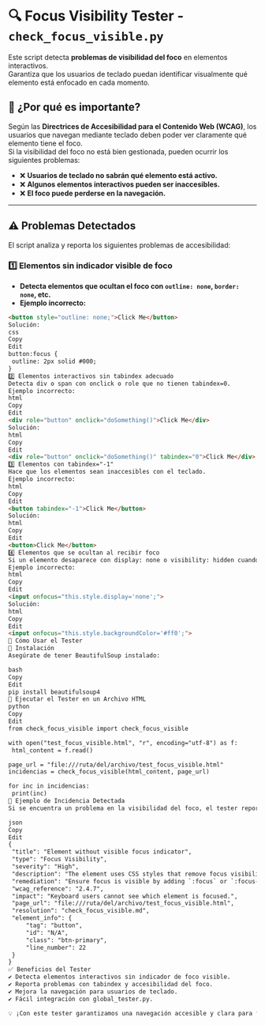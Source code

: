 # 🔍 Focus Visibility Tester - `check_focus_visible.py`

Este script detecta **problemas de visibilidad del foco** en elementos interactivos.  
Garantiza que los usuarios de teclado puedan identificar visualmente qué elemento está enfocado en cada momento.

## 📌 ¿Por qué es importante?
Según las **Directrices de Accesibilidad para el Contenido Web (WCAG)**, los usuarios que navegan mediante teclado deben poder ver claramente qué elemento tiene el foco.  
Si la visibilidad del foco no está bien gestionada, pueden ocurrir los siguientes problemas:

- ❌ **Usuarios de teclado no sabrán qué elemento está activo.**
- ❌ **Algunos elementos interactivos pueden ser inaccesibles.**
- ❌ **El foco puede perderse en la navegación.**

---

## ⚠️ **Problemas Detectados**
El script analiza y reporta los siguientes problemas de accesibilidad:

### 1️⃣ **Elementos sin indicador visible de foco**
   - **Detecta elementos que ocultan el foco con `outline: none`, `border: none`, etc.**
   - **Ejemplo incorrecto:**  
   ```html
   <button style="outline: none;">Click Me</button>
Solución:
css
Copy
Edit
button:focus {
    outline: 2px solid #000;
}
2️⃣ Elementos interactivos sin tabindex adecuado
Detecta div o span con onclick o role que no tienen tabindex=0.
Ejemplo incorrecto:
html
Copy
Edit
<div role="button" onclick="doSomething()">Click Me</div>
Solución:
html
Copy
Edit
<div role="button" onclick="doSomething()" tabindex="0">Click Me</div>
3️⃣ Elementos con tabindex="-1"
Hace que los elementos sean inaccesibles con el teclado.
Ejemplo incorrecto:
html
Copy
Edit
<button tabindex="-1">Click Me</button>
Solución:
html
Copy
Edit
<button>Click Me</button>
4️⃣ Elementos que se ocultan al recibir foco
Si un elemento desaparece con display: none o visibility: hidden cuando recibe foco, los usuarios pueden perder la referencia.
Ejemplo incorrecto:
html
Copy
Edit
<input onfocus="this.style.display='none';">
Solución:
html
Copy
Edit
<input onfocus="this.style.backgroundColor='#ff0';">
🚀 Cómo Usar el Tester
📌 Instalación
Asegúrate de tener BeautifulSoup instalado:

bash
Copy
Edit
pip install beautifulsoup4
📌 Ejecutar el Tester en un Archivo HTML
python
Copy
Edit
from check_focus_visible import check_focus_visible

with open("test_focus_visible.html", "r", encoding="utf-8") as f:
    html_content = f.read()

page_url = "file:///ruta/del/archivo/test_focus_visible.html"
incidencias = check_focus_visible(html_content, page_url)

for inc in incidencias:
    print(inc)
📄 Ejemplo de Incidencia Detectada
Si se encuentra un problema en la visibilidad del foco, el tester reportará:

json
Copy
Edit
{
    "title": "Element without visible focus indicator",
    "type": "Focus Visibility",
    "severity": "High",
    "description": "The element uses CSS styles that remove focus visibility.",
    "remediation": "Ensure focus is visible by adding `:focus` or `:focus-visible` in CSS.",
    "wcag_reference": "2.4.7",
    "impact": "Keyboard users cannot see which element is focused.",
    "page_url": "file:///ruta/del/archivo/test_focus_visible.html",
    "resolution": "check_focus_visible.md",
    "element_info": {
        "tag": "button",
        "id": "N/A",
        "class": "btn-primary",
        "line_number": 22
    }
}
✅ Beneficios del Tester
✔ Detecta elementos interactivos sin indicador de foco visible.
✔ Reporta problemas con tabindex y accesibilidad del foco.
✔ Mejora la navegación para usuarios de teclado.
✔ Fácil integración con global_tester.py.

💡 ¡Con este tester garantizamos una navegación accesible y clara para todos los usuarios! 🚀